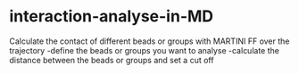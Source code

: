 # interaction-analyse-in-MD
Calculate the contact of different beads or groups with MARTINI FF over the trajectory
-define the beads or groups you want to analyse
-calculate the distance between the beads or groups and set a cut off

